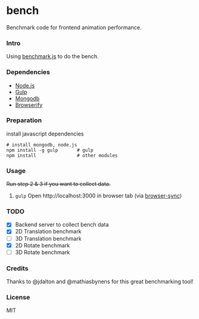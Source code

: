 bench
=====

Benchmark code for frontend animation performance.

### Intro

Using [benchmark.js](https://github.com/bestiejs/benchmark.js) to do the bench.

### Dependencies

* [Node.js](https://nodejs.org)
* [Gulp](http://gulpjs.com/)
* [Mongodb](https://www.mongodb.org/)
* [Browserify](http://browserify.org/)

### Preparation

install javascript dependencies
```shell
# install mongodb, node.js
npm install -g gulp       # gulp
npm install               # other modules
```

### Usage

~~Run step 2 & 3 if you want to collect data.~~

1. `gulp` Open http://localhost:3000 in browser tab (via [browser-sync](http://browsersync.io/))

### TODO

- [X] Backend server to collect bench data
- [X] 2D Translation benchmark
- [ ] 3D Translation benchmark
- [X] 2D Rotate benchmark
- [ ] 3D Rotate benchmark

### Credits

Thanks to @jdalton and @mathiasbynens for this great benchmarking tool!

### License

MIT
